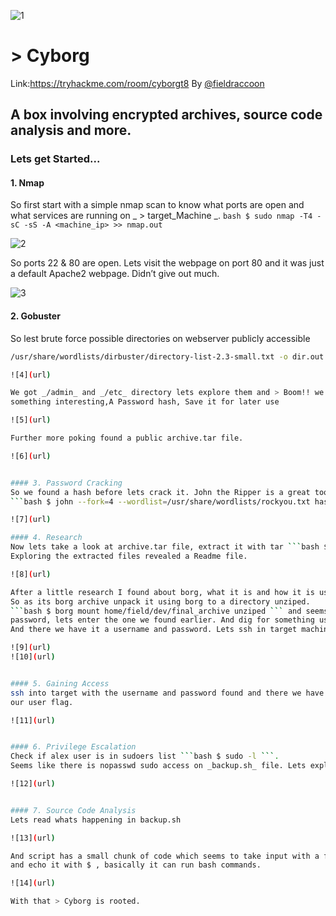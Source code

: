 ![1](url)
# > Cyborg
Link:<https://tryhackme.com/room/cyborgt8> By [@fieldraccoon](https://twitter.com/fieldraccoon)

A box involving encrypted archives, source code analysis
and more.
----------------------------------------------------------
### Lets get Started...

####  1. Nmap
So first start with a simple nmap scan to know what ports are open and what
services are running on _ > target_Machine _.
```bash $ sudo nmap -T4 -sC -sS -A <machine_ip> >> nmap.out ```

![2](url)

So ports 22 & 80 are open. Lets visit the webpage on port 80 and it was just a
default Apache2 webpage. Didn’t give out much.

![3](url)


#### 2. Gobuster
So lest brute force possible directories on webserver publicly accessible
```bash $ sudo gobuster dir -u 10.10.46.127 -w
/usr/share/wordlists/dirbuster/directory-list-2.3-small.txt -o dir.out ```

![4](url)

We got _/admin_ and _/etc_ directory lets explore them and > Boom!! we have
something interesting,A Password hash, Save it for later use

![5](url)

Further more poking found a public archive.tar file.

![6](url)


#### 3. Password Cracking
So we found a hash before lets crack it. John the Ripper is a great tool for it.
```bash $ john --fork=4 --wordlist=/usr/share/wordlists/rockyou.txt hash.txt ```

![7](url)

#### 4. Research
Now lets take a look at archive.tar file, extract it with tar ```bash $ tar -xf archive ```
Exploring the extracted files revealed a Readme file.

![8](url)

After a little research I found about borg, what it is and how it is used.
So as its borg archive unpack it using borg to a directory unziped.
```bash $ borg mount home/field/dev/final_archive unziped ``` and seems it require a
password, lets enter the one we found earlier. And dig for something useful.
And there we have it a username and password. Lets ssh in target machine.

![9](url)
![10](url)


#### 5. Gaining Access
ssh into target with the username and password found and there we have it
our user flag.

![11](url)


#### 6. Privilege Escalation
Check if alex user is in sudoers list ```bash $ sudo -l ```.
Seems like there is nopasswd sudo access on _backup.sh_ file. Lets exploit it.

![12](url)


#### 7. Source Code Analysis
Lets read whats happening in backup.sh

![13](url)

And script has a small chunk of code which seems to take input with a flag c
and echo it with $ , basically it can run bash commands.

![14](url)

With that > Cyborg is rooted.